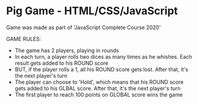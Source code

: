 <h1>Pig Game - HTML/CSS/JavaScript</h1>

Game was made as part of 'JavaScript Complete Course 2020'


GAME RULES:

- The game has 2 players, playing in rounds
- In each turn, a player rolls two dices as many times as he whishes. Each result gets added to his ROUND score
- BUT, if the player rolls a 1, all his ROUND score gets lost. After that, it's the next player's turn
- The player can choose to 'Hold', which means that his ROUND score gets added to his GLBAL score. After that, it's the next player's turn
- The first player to reach 100 points on GLOBAL score wins the game
